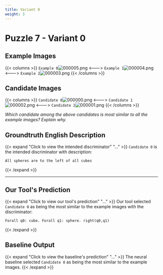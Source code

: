 ```yaml
---
title: Variant 0
weight: 3
---
```


# Puzzle 7 - Variant 0

## Example Images
{{< columns >}}
`Example 0`![000005.png](/clevr-variants/partition/fovariant-0/render/images/CLEVR_val_000005.png)
<--->
`Example 1`![000004.png](/clevr-variants/partition/fovariant-0/render/images/CLEVR_val_000004.png)
<--->
`Example 2`![000003.png](/clevr-variants/partition/fovariant-0/render/images/CLEVR_val_000003.png)
{{< /columns >}}

## Candidate Images
{{< columns >}}
`Candidate 0`![000000.png](/clevr-variants/partition/fovariant-0/render/images/CLEVR_val_000000.png)
<--->
`Candidate 1`![000002.png](/clevr-variants/partition/fovariant-0/render/images/CLEVR_val_000002.png)
<--->
`Candidate 2`![000001.png](/clevr-variants/partition/fovariant-0/render/images/CLEVR_val_000001.png)
{{< /columns >}}

*Which candidate among the above candidates is most similar to all the example images? Explain why.*

## Groundtruth English Description

{{< expand "Click to view the intended discriminator" "..." >}}
`Candidate 0` is the intended discriminator with description:
```plaintext 
All spheres are to the left of all cubes
```
{{< /expand >}}

---



## Our Tool's Prediction

{{< expand "Click to view our tool's prediction" "..." >}}
Our tool selected `Candidate 0` as being the most similar to the example images with the discriminator:
```plaintext
Forall q0: cube. Forall q1: sphere. right(q0,q1)
```
{{< /expand >}}



## Baseline Output

{{< expand "Click to view the baseline's prediction" "..." >}}
The neural baseline selected `Candidate 0` as being the most similar to the example images.
{{< /expand >}}

